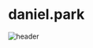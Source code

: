 # daniel.park

![header](https://capsule-render.vercel.app/api?type=Rounded&color=tokyonight&height=300&section=header&text=Welome%20to%20Daniel%20Git&fontSize=60)
